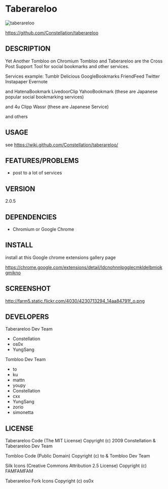 # Taberareloo

![taberareloo](https://github.com/Constellation/taberareloo/raw/master/src/skin/fork64.png)

https://github.com/Constellation/taberareloo

## DESCRIPTION

Yet Another Tombloo on Chromium
Tombloo and Taberareloo are the Cross Post Support Tool for social bookmarks and other services.

Services example:
  Tumblr
  Delicious
  GoogleBookmarks
  FriendFeed
  Twitter
  Instapaper
  Evernote

and
  HatenaBookmark
  LivedoorClip
  YahooBookmark (these are Japanese popular social bookmarking services)

and
  4u
  Clipp
  Wassr (these are Japanese Service)

and others

## USAGE

see https://wiki.github.com/Constellation/taberareloo/

## FEATURES/PROBLEMS

+ post to a lot of services

## VERSION

2.0.5

## DEPENDENCIES

+ Chromium or Google Chrome

## INSTALL

install at this Google chrome extensions gallery page

https://chrome.google.com/extensions/detail/ldcnohnnlpgglecmkldelbmiokgmikno

## SCREENSHOT

http://farm5.static.flickr.com/4030/4230713294_14aa84791f_o.png

## DEVELOPERS

Taberareloo Dev Team

+ Constellation
+ os0x
+ YungSang

Tombloo Dev Team

+ to
+ ku
+ mattn
+ youpy
+ Constellation
+ cxx
+ YungSang
+ zorio
+ simonetta

## LICENSE

Taberareloo Code
(The MIT License)
Copyright (c) 2009 Constellation & Taberareloo Dev Team

Tombloo Code
(Public Domain)
Copyright (c) to & Tombloo Dev Team

Silk Icons
(Creative Commons Attribution 2.5 License)
Copyright (c) FAMFAMFAM

Taberareloo Fork Icons
Copyright (c) os0x
